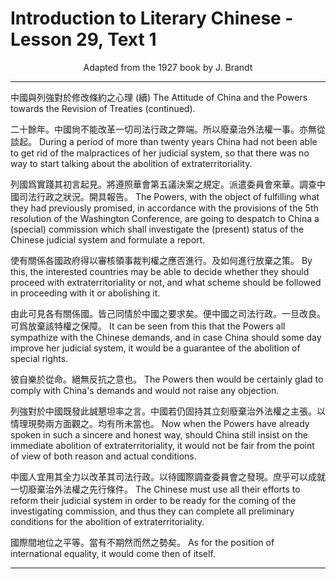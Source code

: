 # Introduction to Literary Chinese - Lesson 29, Text 1

<center>Adapted from the 1927 book by J. Brandt</center>

<!--
中國與列強對於修改條約之心理(續)

二十餘年中國尙不能改革一切司法行政之弊端所以廢棄治外
法權一事亦無從談起列國爲實踐其初言起見將遵照華會第五
議決案之規定派遣委員會來華調查中國司法行政之狀況開具
報告使有關係各國政府得以審核領事裁判權之應否進行及如
何進行放棄之策由此可見各有關係國皆己同情於中國之要求
兔便中國之司法行政一旦改良可爲放棄該特權之保障彼自樂
於從命絕無反抗之意也
列強對於中國既發此誠懇坦率之言中國若仍固持其立刻廢棄
治外法權之主張以情理現勢兩方面觀之均有所未當也中國人
宜用其全力以改革其司法行政以待國際調查委員會之發現庶

乎可以成
就一切廢
棄治外法
權之先行
條件國際
間地位之
平等當 有
不期然而
然之勢矣

-->

<!--

中國與列強對於修改條約之心理 (續)

二十餘年。中國尙不能改革一切司法行政之弊端。所以廢棄治外
法權一事。亦無從談起。列國爲實踐其初言起見。將遵照華會第五
議決案之規定。派遣委員會來華。調查中國司法行政之狀況。開具
報告。使有關係各國政府得以審核領事裁判權之應否進行。及如
何進行放棄之策。由此可見各有關係國。皆己同情於中國之要求
矣。便中國之司法行政。一旦改良。可爲放棄該特權之保障。彼自樂
於從命。絕無反抗之意也。

列強對於中國既發此誠懇坦率之言。中國若仍固持其立刻廢棄
治外法權之主張。以情理現勢兩方面觀之。均有所未當也。中國人
宜用其全力以改革其司法行政。以待國際調查委員會之發現。庶
乎可以成
就一切廢
棄治外法
權之先行
條件。國際
間地位之
平等。當有
不期然而
然之勢矣。


-->

<!--

中國與列強對於修改條約之心理 (續)

二十餘年。中國尙不能改革一切司法行政之弊端。所以廢棄治外法權一事。亦無從談起。列國爲實踐其初言起見。將遵照華會第五議決案之規定。派遣委員會來華。調查中國司法行政之狀況。開具報告。使有關係各國政府得以審核領事裁判權之應否進行。及如何進行放棄之策。由此可見各有關係國。皆己同情於中國之要求矣。便中國之司法行政。一旦改良。可爲放棄該特權之保障。彼自樂於從命。絕無反抗之意也。

列強對於中國既發此誠懇坦率之言。中國若仍固持其立刻廢棄治外法權之主張。以情理現勢兩方面觀之。均有所未當也。中國人宜用其全力以改革其司法行政。以待國際調查委員會之發現。庶乎可以成就一切廢棄治外法權之先行條件。國際間地位之平等。當有不期然而然之勢矣。

-->

<!--

THE ATTITUDE OF CHINA AND THE POWERS TOWARDS THE REVISION OF TREATIES (continued). During a period of more than twenty years China had not been able to get rid of the malpractices of her judicial system, SO that (所以) there was no way (無從) to start talk- ing(談起) about the abolition of extraterritoriality. The Powers, with the object(爲……………起見) of fulfilling what they had previously promised (初言), in accordance with the provisions of the 5th resolution of the Washington Conference, are going () to despatch to China a (special) commission which shall investigate the (present) status of the Chinese judicial system and formulate a report. By this (i) the interested countries may be able (得以) to decide whether they should proceed (with extraterritoriality) or not, and what scheme should be followed in proceeding with it or abolishing it. It can be seen from this that the Powers all sympathize with the Chinese demands, and in case case(例) China should some day improve her judicial system, it would be a guarantee of the abolition of special rights. The Powers then would be certainly (白) glad to comply with (China's) demands (lit. to obey the command) and would not raise any objection.

361 Now when the Powers have already spoken in such a sincere and honest way, should China still insist (固持)on the immed- iate abolition of extraterritoriality, it would not be fair from the point of view(觀之) of both (兩方面) reason and actual conditions. The Chinese must use all their efforts to reform their judicial system in order to be ready for the coming(發現) of the investigating commission, and thus (E) they can com- plete all preliminary conditions for the abolition of extrater- ritoriality. As for the position of international equality, it would come then of itself.

-->

---

中國與列強對於修改條約之心理 (續)
The Attitude of China and the Powers towards the Revision of Treaties (continued).

二十餘年。中國尙不能改革一切司法行政之弊端。所以廢棄治外法權一事。亦無從談起。
During a period of more than twenty years China had not been able to get rid of the malpractices of her judicial system, so that there was no way to start talking about the abolition of extraterritoriality.

列國爲實踐其初言起見。將遵照華會第五議決案之規定。派遣委員會來華。調查中國司法行政之狀況。開具報告。
The Powers, with the object of fulfilling what they had previously promised, in accordance with the provisions of the 5th resolution of the Washington Conference, are going to despatch to China a (special) commission which shall investigate the (present) status of the Chinese judicial system and formulate a report.

使有關係各國政府得以審核領事裁判權之應否進行。及如何進行放棄之策。
By this, the interested countries may be able to decide whether they should proceed with extraterritoriality or not, and what scheme should be followed in proceeding with it or abolishing it.

由此可見各有關係國。皆己同情於中國之要求矣。便中國之司法行政。一旦改良。可爲放棄該特權之保障。
It can be seen from this that the Powers all sympathize with the Chinese demands, and in case China should some day improve her judicial system, it would be a guarantee of the abolition of special rights.

彼自樂於從命。絕無反抗之意也。
The Powers then would be certainly glad to comply with China's demands and would not raise any objection.

列強對於中國既發此誠懇坦率之言。中國若仍固持其立刻廢棄治外法權之主張。以情理現勢兩方面觀之。均有所未當也。
Now when the Powers have already spoken in such a sincere and honest way, should China still insist on the immediate abolition of extraterritoriality, it would not be fair from the point of view of both reason and actual conditions.

中國人宜用其全力以改革其司法行政。以待國際調查委員會之發現。庶乎可以成就一切廢棄治外法權之先行條件。
The Chinese must use all their efforts to reform their judicial system in order to be ready for the coming of the investigating commission, and thus they can complete all preliminary conditions for the abolition of extraterritoriality.

國際間地位之平等。當有不期然而然之勢矣。
As for the position of international equality, it would come then of itself.

---
